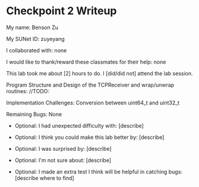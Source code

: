 Checkpoint 2 Writeup
====================

My name: Benson Zu  

My SUNet ID: zuyeyang

I collaborated with: none

I would like to thank/reward these classmates for their help: none

This lab took me about [2] hours to do. I [did/did not] attend the lab session.

Program Structure and Design of the TCPReceiver and wrap/unwrap routines:
//TODO:

Implementation Challenges:
Conversion between uint64_t and uint32_t

Remaining Bugs:
None

- Optional: I had unexpected difficulty with: [describe]

- Optional: I think you could make this lab better by: [describe]

- Optional: I was surprised by: [describe]

- Optional: I'm not sure about: [describe]

- Optional: I made an extra test I think will be helpful in catching bugs: [describe where to find]
